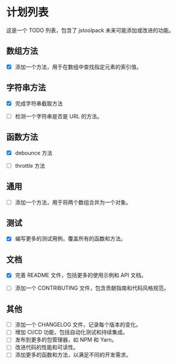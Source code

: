 # 计划列表

这是一个 TODO 列表，包含了 jstoolpack 未来可能添加或改进的功能。



## 数组方法

- [x] 添加一个方法，用于在数组中查找指定元素的索引值。



## 字符串方法

- [x] 完成字符串截取方法
- [ ] 检测一个字符串是否是 URL 的方法。



## 函数方法

- [x] debounce 方法
- [ ] throttle 方法



## 通用

- [ ] 添加一个方法，用于将两个数组合并为一个对象。



## 测试

- [x] 编写更多的测试用例，覆盖所有的函数和方法。



## 文档

- [x] 完善 README 文件，包括更多的使用示例和 API 文档。
- [ ] 添加一个 CONTRIBUTING 文件，包含贡献指南和代码风格规范。



## 其他

- [ ] 添加一个 CHANGELOG 文件，记录每个版本的变化。
- [ ] 增加 CI/CD 功能，包括自动化测试和持续集成。
- [ ] 发布到更多的包管理器，如 NPM 和 Yarn。
- [ ] 改进代码的性能和可读性。
- [ ] 添加更多的函数和方法，以满足不同的开发需求。
